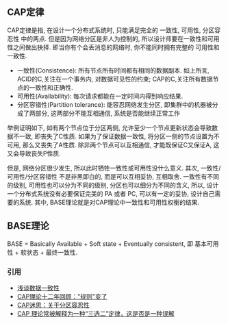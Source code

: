 ## CAP定律
CAP定律是指, 在设计一个分布式系统时, 只能满足完全的 一致性, 可用性, 分区容忍性 中的两点. 但是因为网络分区是非人为控制的, 所以设计师要在一致性和可用性之间做出抉择. 即当你有个会丢消息的网络时, 你不能同时拥有完整的 可用性和一致性.
- 一致性(Consistence): 所有节点所有时间都有相同的数据副本. 如上所言, ACID的C,关注在一个事务内, 对数据可见性的约束; CAP的C,关注所有数据节点的一致性和正确性.
- 可用性(Availability): 每次请求都能在一定时间内得到响应结果.
- 分区容错性(Partition tolerance): 能容忍网络发生分区, 即集群中的机器被分成了两部分, 这两部分不能互相通信, 系统是否能继续正常工作

举例证明如下, 如有两个节点位于分区两侧, 允许至少一个节点更新状态会导致数据不一致, 即丧失了C性质. 如果为了保证数据一致性, 将分区一侧的节点设置为不可用, 那么又丧失了A性质. 除非两个节点可以互相通信, 才能既保证C又保证A, 这又会导致丧失P性质.

但是, 网络分区很少发生, 所以此时牺牲一致性或可用性没什么意义. 其次, 一致性/可用性/分区容错性 不是非黑即白的, 而是可以互相妥协, 互相取舍. 一致性有不同的级别, 可用性也可以分为不同的级别, 分区也可以细分为不同的含义, 所以, 设计一个分布式系统没有必要保证完美的 PA 或者 PC, 可以有一定的妥协, 设计自己需要的系统. 其中, BASE理论就是对CAP理论中一致性和可用性权衡的结果.

## BASE理论
BASE = Basically Available + Soft state + Eventually consistent, 即 基本可用性 + 软状态 + 最终一致性.

### 引用
- [浅谈数据一致性](http://www.importnew.com/20633.html)
- [CAP理论十二年回顾："规则"变了](http://www.infoq.com/cn/articles/cap-twelve-years-later-how-the-rules-have-changed)
- [CAP迷思：关于分区容忍性](https://zzyongx.github.io/blogs/cap-confusion-problems-with-partition-tolerance.html)
- [CAP 理论常被解释为一种“三选二”定律，这是否是一种误解](https://www.zhihu.com/question/64778723)

